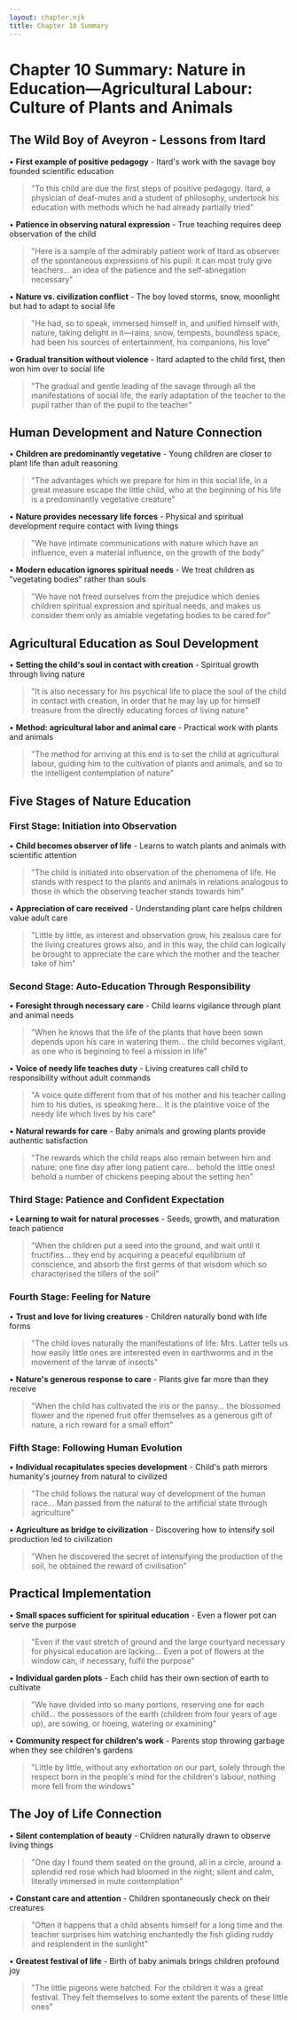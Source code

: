 ```yaml
---
layout: chapter.njk
title: Chapter 10 Summary
---
```


# Chapter 10 Summary: Nature in Education—Agricultural Labour: Culture of Plants and Animals

## The Wild Boy of Aveyron - Lessons from Itard
• **First example of positive pedagogy** - Itard's work with the savage boy founded scientific education
> "To this child are due the first steps of positive pedagogy. Itard, a physician of deaf-mutes and a student of philosophy, undertook his education with methods which he had already partially tried"

• **Patience in observing natural expression** - True teaching requires deep observation of the child
> "Here is a sample of the admirably patient work of Itard as observer of the spontaneous expressions of his pupil: it can most truly give teachers... an idea of the patience and the self-abnegation necessary"

• **Nature vs. civilization conflict** - The boy loved storms, snow, moonlight but had to adapt to social life
> "He had, so to speak, immersed himself in, and unified himself with, nature, taking delight in it—rains, snow, tempests, boundless space, had been his sources of entertainment, his companions, his love"

• **Gradual transition without violence** - Itard adapted to the child first, then won him over to social life
> "The gradual and gentle leading of the savage through all the manifestations of social life, the early adaptation of the teacher to the pupil rather than of the pupil to the teacher"

## Human Development and Nature Connection
• **Children are predominantly vegetative** - Young children are closer to plant life than adult reasoning
> "The advantages which we prepare for him in this social life, in a great measure escape the little child, who at the beginning of his life is a predominantly vegetative creature"

• **Nature provides necessary life forces** - Physical and spiritual development require contact with living things
> "We have intimate communications with nature which have an influence, even a material influence, on the growth of the body"

• **Modern education ignores spiritual needs** - We treat children as "vegetating bodies" rather than souls
> "We have not freed ourselves from the prejudice which denies children spiritual expression and spiritual needs, and makes us consider them only as amiable vegetating bodies to be cared for"

## Agricultural Education as Soul Development
• **Setting the child's soul in contact with creation** - Spiritual growth through living nature
> "It is also necessary for his psychical life to place the soul of the child in contact with creation, in order that he may lay up for himself treasure from the directly educating forces of living nature"

• **Method: agricultural labor and animal care** - Practical work with plants and animals
> "The method for arriving at this end is to set the child at agricultural labour, guiding him to the cultivation of plants and animals, and so to the intelligent contemplation of nature"

## Five Stages of Nature Education

### First Stage: Initiation into Observation
• **Child becomes observer of life** - Learns to watch plants and animals with scientific attention
> "The child is initiated into observation of the phenomena of life. He stands with respect to the plants and animals in relations analogous to those in which the observing teacher stands towards him"

• **Appreciation of care received** - Understanding plant care helps children value adult care
> "Little by little, as interest and observation grow, his zealous care for the living creatures grows also, and in this way, the child can logically be brought to appreciate the care which the mother and the teacher take of him"

### Second Stage: Auto-Education Through Responsibility  
• **Foresight through necessary care** - Child learns vigilance through plant and animal needs
> "When he knows that the life of the plants that have been sown depends upon his care in watering them... the child becomes vigilant, as one who is beginning to feel a mission in life"

• **Voice of needy life teaches duty** - Living creatures call child to responsibility without adult commands
> "A voice quite different from that of his mother and his teacher calling him to his duties, is speaking here... It is the plaintive voice of the needy life which lives by his care"

• **Natural rewards for care** - Baby animals and growing plants provide authentic satisfaction
> "The rewards which the child reaps also remain between him and nature: one fine day after long patient care... behold the little ones! behold a number of chickens peeping about the setting hen"

### Third Stage: Patience and Confident Expectation
• **Learning to wait for natural processes** - Seeds, growth, and maturation teach patience
> "When the children put a seed into the ground, and wait until it fructifies... they end by acquiring a peaceful equilibrium of conscience, and absorb the first germs of that wisdom which so characterised the tillers of the soil"

### Fourth Stage: Feeling for Nature
• **Trust and love for living creatures** - Children naturally bond with life forms
> "The child loves naturally the manifestations of life: Mrs. Latter tells us how easily little ones are interested even in earthworms and in the movement of the larvæ of insects"

• **Nature's generous response to care** - Plants give far more than they receive
> "When the child has cultivated the iris or the pansy... the blossomed flower and the ripened fruit offer themselves as a generous gift of nature, a rich reward for a small effort"

### Fifth Stage: Following Human Evolution
• **Individual recapitulates species development** - Child's path mirrors humanity's journey from natural to civilized
> "The child follows the natural way of development of the human race... Man passed from the natural to the artificial state through agriculture"

• **Agriculture as bridge to civilization** - Discovering how to intensify soil production led to civilization
> "When he discovered the secret of intensifying the production of the soil, he obtained the reward of civilisation"

## Practical Implementation
• **Small spaces sufficient for spiritual education** - Even a flower pot can serve the purpose
> "Even if the vast stretch of ground and the large courtyard necessary for physical education are lacking... Even a pot of flowers at the window can, if necessary, fulfil the purpose"

• **Individual garden plots** - Each child has their own section of earth to cultivate
> "We have divided into so many portions, reserving one for each child... the possessors of the earth (children from four years of age up), are sowing, or hoeing, watering or examining"

• **Community respect for children's work** - Parents stop throwing garbage when they see children's gardens
> "Little by little, without any exhortation on our part, solely through the respect born in the people's mind for the children's labour, nothing more fell from the windows"

## The Joy of Life Connection
• **Silent contemplation of beauty** - Children naturally drawn to observe living things
> "One day I found them seated on the ground, all in a circle, around a splendid red rose which had bloomed in the night; silent and calm, literally immersed in mute contemplation"

• **Constant care and attention** - Children spontaneously check on their creatures
> "Often it happens that a child absents himself for a long time and the teacher surprises him watching enchantedly the fish gliding ruddy and resplendent in the sunlight"

• **Greatest festival of life** - Birth of baby animals brings children profound joy
> "The little pigeons were hatched. For the children it was a great festival. They felt themselves to some extent the parents of these little ones"